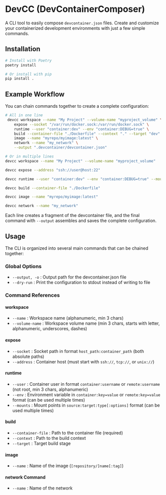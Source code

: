 # DevCC (DevContainerComposer)

A CLI tool to easily compose `devcontainer.json` files. Create and customize your containerized development environments with just a few simple commands.

## Installation

```bash
# Install with Poetry
poetry install

# Or install with pip
pip install .
```

## Example Workflow

You can chain commands together to create a complete configuration:

```bash
# All in one line
 devcc workspace --name "My Project" --volume-name "myproject_volume" \
    expose --socket "/var/run/docker.sock:/var/run/docker.sock" \
    runtime --user "container:dev" --env "container:DEBUG=true" \
    build --container-file "./Dockerfile" --context "." --target "dev" \
    image --name "myrepo/myimage:latest" \
    network --name "my_network" \
    --output ".devcontainer/devcontainer.json"

# Or in multiple lines
devcc workspace --name "My Project" --volume-name "myproject_volume"

devcc expose --address "ssh://user@host:22"

devcc runtime --user "container:dev" --env "container:DEBUG=true" --mounts "/home/user/.ssh:/home/dev/.ssh:bind:ro"

devcc build --container-file "./Dockerfile"

devcc image --name "myrepo/myimage:latest"

devcc network --name "my_network"
```

Each line creates a fragment of the devcontainer file, and the final command with `--output` assembles and saves the complete configuration.

## Usage

The CLI is organized into several main commands that can be chained together:

### Global Options

- `--output, -o` : Output path for the devcontainer.json file
- `--dry-run` : Print the configuration to stdout instead of writing to file

### Command References

#### workspace

- `--name` : Workspace name (alphanumeric, min 3 chars)
- `--volume-name` : Workspace volume name (min 3 chars, starts with letter, alphanumeric, underscores, dashes)

#### expose

- `--socket` : Socket path in format `host_path:container_path` (both absolute paths)
- `--address` : Container host (must start with `ssh://`, `tcp://`, or `unix://`)

#### runtime

- `--user` : Container user in format `container:username` or `remote:username` (not root, min 3 chars, alphanumeric)
- `--env` : Environment variable in `container:key=value` or `remote:key=value` format (can be used multiple times)
- `--mounts` : Mount points in `source:target:type[:options]` format (can be used multiple times)

#### build

- `--container-file` : Path to the container file (required)
- `--context` : Path to the build context
- `--target` : Target build stage

#### image

- `--name` : Name of the image (`[repository/]name[:tag]`)

#### network Command

- `--name` : Name of the network